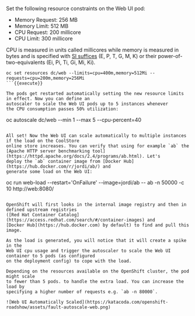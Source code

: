 Set the following resource constraints on the Web UI pod:

* Memory Request: 256 MB
* Memory Limit: 512 MB
* CPU Request: 200 millicore
* CPU Limit: 300 millicore

CPU is measured in units called millicores while memory is measured in bytes and is specified with [SI suffices](https://docs.openshift.com/container-platform/3.7/dev_guide/compute_resources.html#dev-compute-resources) 
(E, P, T, G, M, K) or their power-of-two-equivalents (Ei, Pi, Ti, Gi, Mi, Ki).

```
oc set resources dc/web --limits=cpu=400m,memory=512Mi --requests=cpu=200m,memory=256Mi
```{{execute}}

The pods get restarted automatically setting the new resource limits in effect. Now you can define an 
autoscaler to scale the Web UI pods up to 5 instances whenever 
the CPU consumption passes 50% utilization:

```
oc autoscale dc/web --min 1 --max 5 --cpu-percent=40
```{{execute}}

All set! Now the Web UI can scale automatically to multiple instances if the load on the CoolStore 
online store increases. You can verify that using for example `ab` the 
[Apache HTTP server benchmarking tool](https://httpd.apache.org/docs/2.4/programs/ab.html). Let's 
deploy the `ab` container image from [Docker Hub](https://hub.docker.com/r/jordi/ab/) and 
generate some load on the Web UI:

```
oc run web-load --restart='OnFailure' --image=jordi/ab -- ab -n 50000 -c 10 http://web:8080/
```{{execute}}

OpenShift will first looks in the internal image registry and then in defined upstream registries 
([Red Hat Container Catalog](https://access.redhat.com/search/#/container-images) and 
[Docker Hub](https://hub.docker.com) by default) to find and pull this image. 

As the load is generated, you will notice that it will create a spike in the 
Web UI cpu usage and trigger the autoscaler to scale the Web UI container to 5 pods (as configured 
on the deployment config) to cope with the load.

Depending on the resources available on the OpenShift cluster, the pod might scale 
to fewer than 5 pods. to handle the extra load. You can increase the load by 
specifying a higher number of requests e.g. `ab -n 80000`.

![Web UI Automatically Scaled](https://katacoda.com/openshift-roadshow/assets/fault-autoscale-web.png)